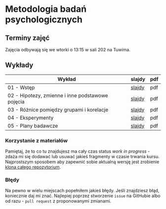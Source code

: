 # Metodologia badań psychologicznych


## Terminy zajęć

Zajęcia odbywają się we wtorki o 13:15 w sali 202 na Tuwima.


## Wykłady

Wykład | slajdy | pdf
------ | -------- | ------
01 - Wstęp | [slajdy](w01_intro.html) | pdf
02 - Hipotezy, zmienne i inne podstawowe pojęcia | [slajdy](w02.html) | pdf
03 - Różnice pomiędzy grupami i korelacje | [slajdy](w03.html) | pdf
04 - Eksperymenty | [slajdy](w04.html) | pdf
05 - Plany badawcze | [slajdy](w05.html) | pdf

### Korzystanie z materiałów
Pamiętaj, że to co tu znajdujesz ma cały czas status *work in progress* - zdaża mi się dodawać lub usuwać jakieś fragmenty w czasie trwania kursu. Najprostszym sposobem aby zapewnić sobie aktualną wersję jest zrobienie [klona całego repozytorium](https://help.github.com/articles/cloning-a-repository/).

### Błędy
Na pewno w wielu miejscach popełniłem jakieś błędy. Jeśli znajdziesz błąd, koniecznie daj mi znać. Najlepiej poprzez stworzenie `issue` na GitHubie albo od razu - `pull request` z proponowanymi zmianami.
